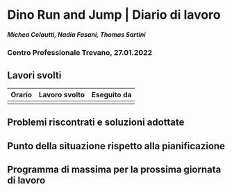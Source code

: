 # Dino Run and Jump | Diario di lavoro
##### Michea Colautti, Nadia Fasani, Thomas Sartini
### Centro Professionale Trevano, 27.01.2022

## Lavori svolti


|Orario        |Lavoro svolto                                     |Eseguito da        |
|--------------|------------------------------------------------- |-------------------|
|              |            				                          |                   |
   

##  Problemi riscontrati e soluzioni adottate




##  Punto della situazione rispetto alla pianificazione

## Programma di massima per la prossima giornata di lavoro
